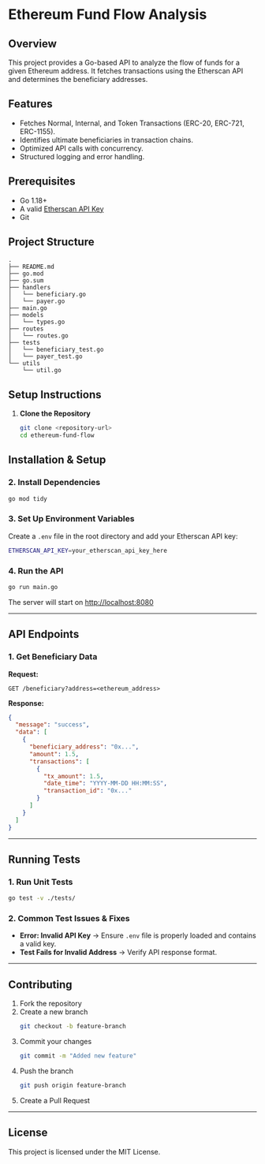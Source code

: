 # Ethereum Fund Flow Analysis

## Overview
This project provides a Go-based API to analyze the flow of funds for a given Ethereum address. It fetches transactions using the Etherscan API and determines the beneficiary addresses.

## Features
- Fetches Normal, Internal, and Token Transactions (ERC-20, ERC-721, ERC-1155).
- Identifies ultimate beneficiaries in transaction chains.
- Optimized API calls with concurrency.
- Structured logging and error handling.

## Prerequisites
- Go 1.18+
- A valid [Etherscan API Key](https://etherscan.io/myapikey)
- Git

## Project Structure
```
.
├── README.md
├── go.mod
├── go.sum
├── handlers
│   └── beneficiary.go
│   └── payer.go
├── main.go
├── models
│   └── types.go
├── routes
│   └── routes.go
├── tests
│   └── beneficiary_test.go
│   └── payer_test.go
└── utils
    └── util.go
```

## Setup Instructions

1. **Clone the Repository**
   ```sh
   git clone <repository-url>
   cd ethereum-fund-flow
   ```

## Installation & Setup

### 2. Install Dependencies
```sh
go mod tidy
```

### 3. Set Up Environment Variables
Create a `.env` file in the root directory and add your Etherscan API key:
```sh
ETHERSCAN_API_KEY=your_etherscan_api_key_here
```

### 4. Run the API
```sh
go run main.go
```
The server will start on [http://localhost:8080](http://localhost:8080)

---

## API Endpoints

### 1. Get Beneficiary Data

**Request:**
```http
GET /beneficiary?address=<ethereum_address>
```

**Response:**
```json
{
  "message": "success",
  "data": [
    {
      "beneficiary_address": "0x...",
      "amount": 1.5,
      "transactions": [
        {
          "tx_amount": 1.5,
          "date_time": "YYYY-MM-DD HH:MM:SS",
          "transaction_id": "0x..."
        }
      ]
    }
  ]
}
```

---

## Running Tests

### 1. Run Unit Tests
```sh
go test -v ./tests/
```

### 2. Common Test Issues & Fixes
- **Error: Invalid API Key** → Ensure `.env` file is properly loaded and contains a valid key.
- **Test Fails for Invalid Address** → Verify API response format.

---

## Contributing

1. Fork the repository
2. Create a new branch
   ```sh
   git checkout -b feature-branch
   ```
3. Commit your changes
   ```sh
   git commit -m "Added new feature"
   ```
4. Push the branch
   ```sh
   git push origin feature-branch
   ```
5. Create a Pull Request

---

## License
This project is licensed under the MIT License.
